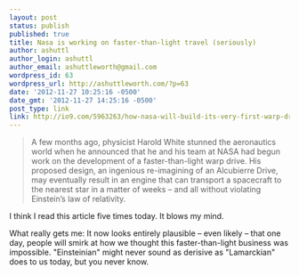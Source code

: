```yaml
---
layout: post
status: publish
published: true
title: Nasa is working on faster-than-light travel (seriously)
author: ashuttl
author_login: ashuttl
author_email: ashuttleworth@gmail.com
wordpress_id: 63
wordpress_url: http://ashuttleworth.com/?p=63
date: '2012-11-27 10:25:16 -0500'
date_gmt: '2012-11-27 14:25:16 -0500'
post_type: link
link: http://io9.com/5963263/how-nasa-will-build-its-very-first-warp-drive
---
```

> A few months ago, physicist Harold White stunned the aeronautics world when he announced that he and his team at NASA had begun work on the development of a faster-than-light warp drive. His proposed design, an ingenious re-imagining of an Alcubierre Drive, may eventually result in an engine that can transport a spacecraft to the nearest star in a matter of weeks &ndash; and all without violating Einstein’s law of relativity.

I think I read this article five times today. It blows my mind.

What really gets me: It now looks entirely plausible &ndash; even likely &ndash; that one day, people will smirk at how we thought this faster-than-light business was impossible. "Einsteinian" might never sound as derisive as "Lamarckian" does to us today, but you never know.

